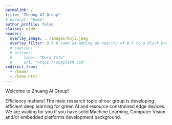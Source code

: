 ```yaml
---
permalink: /
title: "Zhuang AI Group"
# excerpt: "Home"
author_profile: false
classes: wide
header:
  overlay_image: ../images/boji.jpeg
  overlay_filter: 0.9 # same as adding an opacity of 0.5 to a black background
  # caption: ""
  # actions:
  #   - label: "More Info"
  #     url: "https://unsplash.com"
redirect_from: 
  - /home/
  - /home.html
---
```


Welcome to Zhuang AI Group!

Efficiency matters! The main research topic of our group is developing efficient deep learning for green AI and resource constrained edge devices. 
We are waiting for you if you have solid Machine Learning, Computer Vision and/or embedded platforms development background.


